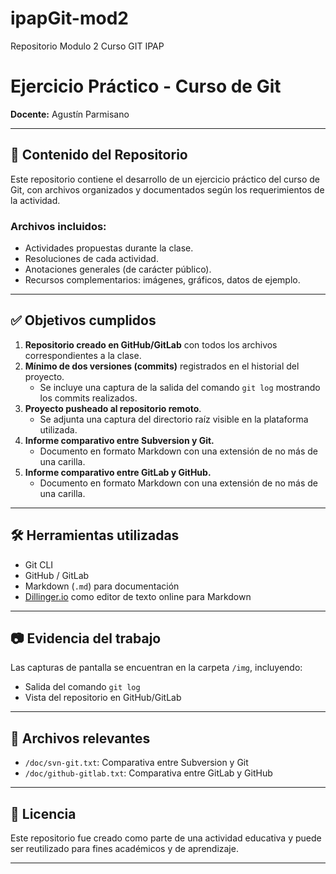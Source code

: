 # ipapGit-mod2
Repositorio Modulo 2 Curso GIT IPAP

# Ejercicio Práctico - Curso de Git  
**Docente:** Agustín Parmisano  

---

## 📁 Contenido del Repositorio

Este repositorio contiene el desarrollo de un ejercicio práctico del curso de Git, con archivos organizados y documentados según los requerimientos de la actividad.  

### Archivos incluidos:

- Actividades propuestas durante la clase.
- Resoluciones de cada actividad.
- Anotaciones generales (de carácter público).
- Recursos complementarios: imágenes, gráficos, datos de ejemplo.

---

## ✅ Objetivos cumplidos

1. **Repositorio creado en GitHub/GitLab** con todos los archivos correspondientes a la clase.
2. **Mínimo de dos versiones (commits)** registrados en el historial del proyecto.  
   - Se incluye una captura de la salida del comando `git log` mostrando los commits realizados.
3. **Proyecto pusheado al repositorio remoto**.  
   - Se adjunta una captura del directorio raíz visible en la plataforma utilizada.
4. **Informe comparativo entre Subversion y Git.**  
   - Documento en formato Markdown con una extensión de no más de una carilla.
5. **Informe comparativo entre GitLab y GitHub.**  
   - Documento en formato Markdown con una extensión de no más de una carilla.

---

## 🛠 Herramientas utilizadas

- Git CLI
- GitHub / GitLab
- Markdown (`.md`) para documentación
- [Dillinger.io](https://dillinger.io/) como editor de texto online para Markdown

---

## 📷 Evidencia del trabajo

Las capturas de pantalla se encuentran en la carpeta `/img`, incluyendo:
- Salida del comando `git log`
- Vista del repositorio en GitHub/GitLab

---

## 📄 Archivos relevantes

- `/doc/svn-git.txt`: Comparativa entre Subversion y Git  
- `/doc/github-gitlab.txt`: Comparativa entre GitLab y GitHub

---

## 🔖 Licencia

Este repositorio fue creado como parte de una actividad educativa y puede ser reutilizado para fines académicos y de aprendizaje.

---
